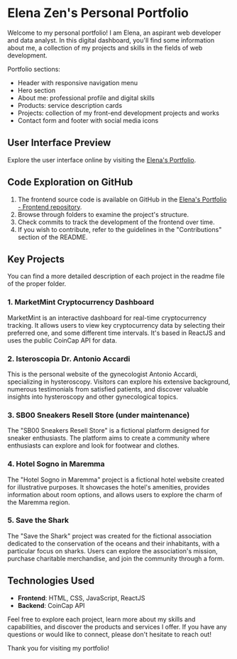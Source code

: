 # Elena Zen's Personal Portfolio

Welcome to my personal portfolio! I am Elena, an aspirant web developer and data analyst. In this digital dashboard, you'll find some information about me, a collection of my projects and skills in the fields of web development. 

Portfolio sections:
- Header with responsive navigation menu
- Hero section
- About me: professional profile and digital skills
- Products: service description cards 
- Projects: collection of my front-end development projects and works
- Contact form and footer with social media icons

## User Interface Preview

Explore the user interface online by visiting the [Elena's Portfolio](https://elenazen.it/).

## Code Exploration on GitHub

1. The frontend source code is available on GitHub in the [Elena's Portfolio - Frontend repository](https://github.com/elena563/new-portfolio/tree/main).
2. Browse through folders to examine the project's structure.
3. Check commits to track the development of the frontend over time.
4. If you wish to contribute, refer to the guidelines in the "Contributions" section of the README.

## Key Projects
You can find a more detailed description of each project in the readme file of the proper folder.

### 1. MarketMint Cryptocurrency Dashboard
MarketMint is an interactive dashboard for real-time cryptocurrency tracking. It allows users to view key cryptocurrency data by selecting their preferred one, and some different time intervals. It's based in ReactJS and uses the public CoinCap API for data.

### 2. Isteroscopia Dr. Antonio Accardi
This is the personal website of the gynecologist Antonio Accardi, specializing in hysteroscopy.
Visitors can explore his extensive background, numerous testimonials from satisfied patients, and discover valuable insights into hysteroscopy and other gynecological topics.

### 3. SB00 Sneakers Resell Store (under maintenance)
The "SB00 Sneakers Resell Store" is a fictional platform designed for sneaker enthusiasts. The platform aims to create a community where enthusiasts can explore and look for footwear and clothes.

### 4. Hotel Sogno in Maremma
The "Hotel Sogno in Maremma" project is a fictional hotel website created for illustrative purposes. It showcases the hotel's amenities, provides information about room options, and allows users to explore the charm of the Maremma region.

### 5. Save the Shark
The "Save the Shark" project was created for the fictional association dedicated to the conservation of the oceans and their inhabitants, with a particular focus on sharks. Users can explore the association's mission, purchase charitable merchandise, and join the community through a form.

## Technologies Used

- **Frontend**: HTML, CSS, JavaScript, ReactJS
- **Backend**: CoinCap API

Feel free to explore each project, learn more about my skills and capabilities, and discover the products and services I offer. If you have any questions or would like to connect, please don't hesitate to reach out!

Thank you for visiting my portfolio!
